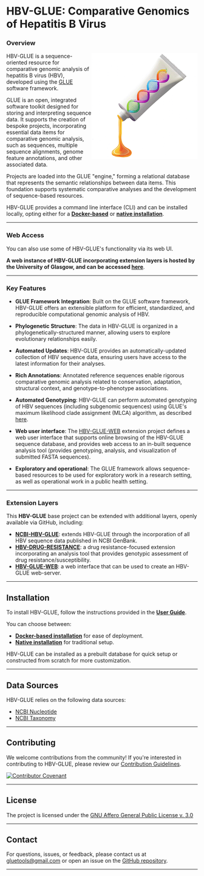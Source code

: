 HBV-GLUE: Comparative Genomics of Hepatitis B Virus
===================================================

### Overview

<img src="md/glue-logo.png" align="right" alt="" width="280"/>

HBV-GLUE is a sequence-oriented resource for comparative genomic analysis of hepatitis B virus (HBV), developed using the [GLUE](https://github.com/giffordlabcvr/gluetools) software framework.

GLUE is an open, integrated software toolkit designed for storing and interpreting sequence data. It supports the creation of bespoke projects, incorporating essential data items for comparative genomic analysis, such as sequences, multiple sequence alignments, genome feature annotations, and other associated data.

Projects are loaded into the GLUE "engine," forming a relational database that represents the semantic relationships between data items. This foundation supports systematic comparative analyses and the development of sequence-based resources.

HBV-GLUE provides a command line interface (CLI) and can be installed locally, opting either for a **[Docker-based](https://github.com/giffordlabcvr/HBV-GLUE/wiki/Docker-Installation)** or **[native installation](https://github.com/giffordlabcvr/HBV-GLUE/wiki/Native-Installation)**.

* * * * *

### Web Access

You can also use some of HBV-GLUE's functionality via its web UI.

**A web instance of HBV-GLUE incorporating extension layers is hosted by the University of Glasgow, and can be accessed [here](http://hbv-glue.cvr.gla.ac.uk/)**.

* * * * *

### Key Features

-   **GLUE Framework Integration**: Built on the GLUE software framework, HBV-GLUE offers an extensible platform for efficient, standardized, and reproducible computational genomic analysis of HBV.

-   **Phylogenetic Structure**: The data in HBV-GLUE is organized in a phylogenetically-structured manner, allowing users to explore evolutionary relationships easily.

-   **Automated Updates**: HBV-GLUE provides an automatically-updated collection of HBV sequence data, ensuring users have access to the latest information for their analyses.

-   **Rich Annotations**: Annotated reference sequences enable rigorous comparative genomic analysis related to conservation, adaptation, structural context, and genotype-to-phenotype associations.

-   **Automated Genotyping**: HBV-GLUE can perform automated genotyping of HBV sequences (including subgenomic sequences) using GLUE's maximum likelihood clade assignment (MLCA) algorithm, as described [here](https://doi.org/10.1186/s12859-018-2459-9).

-   **Web user interface**: The [HBV-GLUE-WEB](https://github.com/giffordlabcvr/HBV-GLUE-WEB) extension project defines a web user interface that supports online browsing of the HBV-GLUE sequence database, and provides web access to an in-built sequence analysis tool (provides genotyping, analysis, and visualization of submitted FASTA sequences).

-   **Exploratory and operational**: The GLUE framework allows sequence-based resources to be used for exploratory work in a research setting, as well as operational work in a public health setting.

* * * * *

### Extension Layers

This **HBV-GLUE** base project can be extended with additional layers, openly available via GitHub, including:

-   **[NCBI-HBV-GLUE](https://github.com/giffordlabcvr/NCBI-HBV-GLUE)**: extends HBV-GLUE through the incorporation of all HBV sequence data published in NCBI GenBank.
-   **[HBV-DRUG-RESISTANCE](https://github.com/giffordlabcvr/HBV_DRUG_RESISTANCE)**: a drug resistance-focused extension incorporating an analysis tool that provides genotypic assessment of drug resistance/susceptibility.
-   **[HBV-GLUE-WEB](https://github.com/giffordlabcvr/HBV-GLUE-WEB)**: a web interface that can be used to create an HBV-GLUE web-server.

* * * * *

Installation
------------

To install HBV-GLUE, follow the instructions provided in the **[User Guide](https://github.com/giffordlabcvr/HBV-GLUE/wiki)**.

You can choose between:

-   **[Docker-based installation](https://github.com/giffordlabcvr/HBV-GLUE/wiki/Docker-Installation)** for ease of deployment.
-   **[Native installation](https://github.com/giffordlabcvr/HBV-GLUE/wiki/Native-Installation)** for traditional setup.

HBV-GLUE can be installed as a prebuilt database for quick setup or constructed from scratch for more customization.

* * * * *

Data Sources
------------

HBV-GLUE relies on the following data sources:

-   [NCBI Nucleotide](https://www.ncbi.nlm.nih.gov/nuccore)
-   [NCBI Taxonomy](https://www.ncbi.nlm.nih.gov/taxonomy)

* * * * *

Contributing
------------

We welcome contributions from the community! If you're interested in contributing to HBV-GLUE, please review our [Contribution Guidelines](./md/CONTRIBUTING.md).

[![Contributor Covenant](https://img.shields.io/badge/Contributor%20Covenant-2.1-4baaaa.svg)](./md/code_of_conduct.md)

* * * * *

License
-------

The project is licensed under the [GNU Affero General Public License v. 3.0](https://www.gnu.org/licenses/agpl-3.0.en.html)

* * * * *

Contact
-------

For questions, issues, or feedback, please contact us at <gluetools@gmail.com> or open an issue on the [GitHub repository](https://github.com/giffordlabcvr/HBV-GLUE/issues).

* * * * * 
